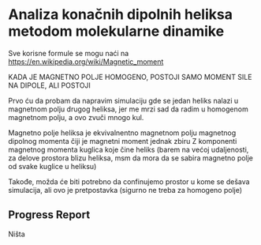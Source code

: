 # Analiza konačnih dipolnih heliksa metodom molekularne dinamike
 
 Sve korisne formule se mogu naći na https://en.wikipedia.org/wiki/Magnetic_moment
 
 KADA JE MAGNETNO POLJE HOMOGENO, POSTOJI SAMO MOMENT SILE NA DIPOLE, ALI POSTOJI
 
 Prvo ću da probam da napravim simulaciju gde se jedan heliks nalazi u magnetnom polju drugog heliksa, jer me mrzi sad da radim u homogenom magnetnom polju, a ovo zvuči mnogo kul.
 
 Magnetno polje heliksa je ekvivalnentno magnetnom polju magnetnog dipolnog momenta čiji je magnetni moment jednak zbiru Z komponenti magnetnog momenta kuglica koje čine heliks (barem na većoj udaljenosti, za delove prostora blizu heliksa, msm da mora da se sabira magnetno polje od svake kuglice u heliksu)
 
 Takođe, možda će biti potrebno da confinujemo prostor u kome se dešava simulacija, ali ovo je pretpostavka (sigurno ne treba za homogeno polje)
 
## Progress Report

Ništa
